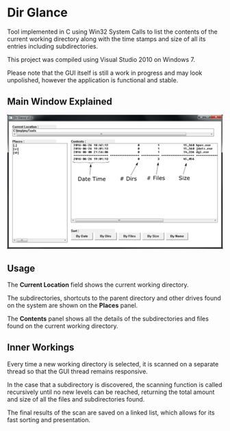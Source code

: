 # Dir Glance

Tool implemented in C using Win32 System Calls to list the contents of the current working directory along with the time stamps and size of all its entries including subdirectories.

This project was compiled using Visual Studio 2010 on Windows 7.

Please note that the GUI itself is still a work in progress and may look unpolished, however the application is functional and stable.

## Main Window Explained
![main window](screenshots/mainwin.png "Dir Glance - Main Window")

## Usage
The **Current Location** field shows the current working directory.

The subdirectories, shortcuts to the parent directory and other drives found on the system are shown on the **Places** panel.

The **Contents** panel shows all the details of the subdirectories and files found on the current working directory.


## Inner Workings
Every time a new working directory is selected, it is scanned on a separate thread so that the GUI thread remains responsive.

In the case that a subdirectory is discovered, the scanning function is called recursively until no new levels can be reached, returning the total amount and size of all the files and subdirectories found.

The final results of the scan are saved on a linked list, which allows for its fast sorting and presentation.